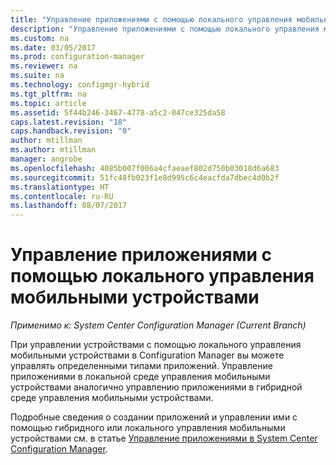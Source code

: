 ```yaml
---
title: "Управление приложениями с помощью локального управления мобильными устройствами | Документация Майкрософт"
description: "Управление приложениями с помощью локального управления мобильными устройствами."
ms.custom: na
ms.date: 03/05/2017
ms.prod: configuration-manager
ms.reviewer: na
ms.suite: na
ms.technology: configmgr-hybrid
ms.tgt_pltfrm: na
ms.topic: article
ms.assetid: 5f44b246-3467-4778-a5c2-047ce325da58
caps.latest.revision: "18"
caps.handback.revision: "0"
author: mtillman
ms.author: mtillman
manager: angrobe
ms.openlocfilehash: 4085b007f006a4cfaeaef802d750b03018d6a683
ms.sourcegitcommit: 51fc48fb023f1e8d995c6c4eacfda7dbec4d0b2f
ms.translationtype: HT
ms.contentlocale: ru-RU
ms.lasthandoff: 08/07/2017
---
```

# <a name="manage-applications-for-on-premises-mobile-device-management"></a>Управление приложениями с помощью локального управления мобильными устройствами

*Применимо к: System Center Configuration Manager (Current Branch)*

При управлении устройствами с помощью локального управления мобильными устройствами в Configuration Manager вы можете управлять определенными типами приложений. Управление приложениями в локальной среде управления мобильными устройствами аналогично управлению приложениями в гибридной среде управления мобильными устройствами.

Подробные сведения о создании приложений и управлении ими с помощью гибридного или локального управления мобильными устройствами см. в статье [Управление приложениями в System Center Configuration Manager](management-tasks-applications.md).
